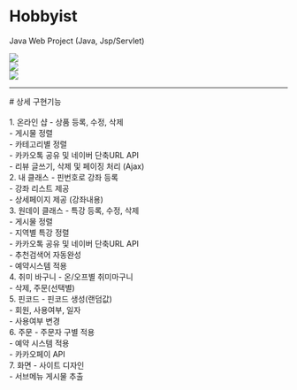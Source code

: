 # Hobbyist
Java Web Project (Java, Jsp/Servlet)

<img src="https://user-images.githubusercontent.com/46561976/53696722-716d5b80-3e0d-11e9-8a0d-bd298214d262.jpg"><br>
<img src="https://user-images.githubusercontent.com/46561976/53696913-c65da180-3e0e-11e9-8c10-801ed5bcb48c.jpg"><br>
<img src="https://user-images.githubusercontent.com/46561976/53697109-2ce3bf00-3e11-11e9-8a8c-e87d6f5d4d87.jpg">

<hr/>
# 상세 구현기능<br><Br>
1. 온라인 샵
- 상품 등록, 수정, 삭제<br>
- 게시물 정렬<br>
- 카테고리별 정렬<br>
- 카카오톡 공유 및 네이버 단축URL API<br>
- 리뷰 글쓰기, 삭제 및 페이징 처리 (Ajax)<br>
2. 내 클래스
- 핀번호로 강좌 등록<br>
- 강좌 리스트 제공<br>
- 상세페이지 제공 (강좌내용)<br>
3. 원데이 클래스
- 특강 등록, 수정, 삭제<br>
- 게시물 정렬<br>
- 지역별 특강 정렬<br>
- 카카오톡 공유 및 네이버 단축URL API<br>
- 추천검색어 자동완성<br>
- 예약시스템 적용<br>
4. 취미 바구니
- 온/오프별 취미마구니<br>
- 삭제, 주문(선택별)<br>
5. 핀코드
- 핀코드 생성(랜덤값)<br>
- 회원, 사용여부, 일자<br>
- 사용여부 변경<br>
6. 주문
- 주문자 구별 적용<br>
- 예약 시스템 적용<br>
- 카카오페이 API<br>
7. 화면
- 사이트 디자인<br>
- 서브메뉴 게시물 추출<br>
